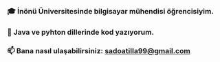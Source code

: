 ### 
###  :mortar_board: İnönü Üniversitesinde bilgisayar mühendisi öğrencisiyim.
###  :metal: Java ve pyhton dillerinde kod yazıyorum.
###  :mailbox: Bana nasıl ulaşabilirsiniz: sadoatilla99@gmail.com

